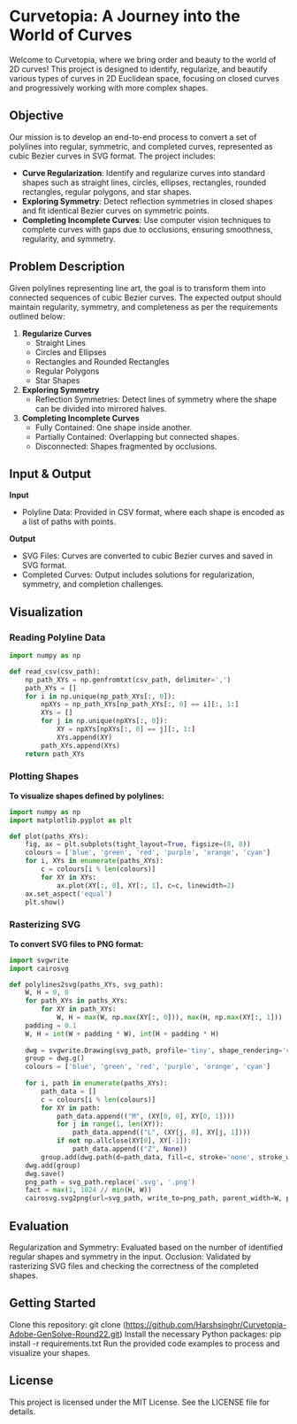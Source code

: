 # Curvetopia: A Journey into the World of Curves

Welcome to Curvetopia, where we bring order and beauty to the world of 2D curves! This project is designed to identify, regularize, and beautify various types of curves in 2D Euclidean space, focusing on closed curves and progressively working with more complex shapes.

## Objective

Our mission is to develop an end-to-end process to convert a set of polylines into regular, symmetric, and completed curves, represented as cubic Bezier curves in SVG format. The project includes:

- **Curve Regularization**: Identify and regularize curves into standard shapes such as straight lines, circles, ellipses, rectangles, rounded rectangles, regular polygons, and star shapes.
- **Exploring Symmetry**: Detect reflection symmetries in closed shapes and fit identical Bezier curves on symmetric points.
- **Completing Incomplete Curves**: Use computer vision techniques to complete curves with gaps due to occlusions, ensuring smoothness, regularity, and symmetry.

## Problem Description

Given polylines representing line art, the goal is to transform them into connected sequences of cubic Bezier curves. The expected output should maintain regularity, symmetry, and completeness as per the requirements outlined below:

1. **Regularize Curves**
    - Straight Lines
    - Circles and Ellipses
    - Rectangles and Rounded Rectangles
    - Regular Polygons
    - Star Shapes
2. **Exploring Symmetry**
    - Reflection Symmetries: Detect lines of symmetry where the shape can be divided into mirrored halves.
3. **Completing Incomplete Curves**
    - Fully Contained: One shape inside another.
    - Partially Contained: Overlapping but connected shapes.
    - Disconnected: Shapes fragmented by occlusions.

## Input & Output

**Input**
- Polyline Data: Provided in CSV format, where each shape is encoded as a list of paths with points.

**Output**
- SVG Files: Curves are converted to cubic Bezier curves and saved in SVG format.
- Completed Curves: Output includes solutions for regularization, symmetry, and completion challenges.

## Visualization

### Reading Polyline Data

```python
import numpy as np

def read_csv(csv_path):
    np_path_XYs = np.genfromtxt(csv_path, delimiter=',')
    path_XYs = []
    for i in np.unique(np_path_XYs[:, 0]):
        npXYs = np_path_XYs[np_path_XYs[:, 0] == i][:, 1:]
        XYs = []
        for j in np.unique(npXYs[:, 0]):
            XY = npXYs[npXYs[:, 0] == j][:, 1:]
            XYs.append(XY)
        path_XYs.append(XYs)
    return path_XYs
```
### Plotting Shapes
**To visualize shapes defined by polylines:**
```python
import numpy as np
import matplotlib.pyplot as plt

def plot(paths_XYs):
    fig, ax = plt.subplots(tight_layout=True, figsize=(8, 8))
    colours = ['blue', 'green', 'red', 'purple', 'orange', 'cyan']
    for i, XYs in enumerate(paths_XYs):
        c = colours[i % len(colours)]
        for XY in XYs:
            ax.plot(XY[:, 0], XY[:, 1], c=c, linewidth=2)
    ax.set_aspect('equal')
    plt.show()
```
### Rasterizing SVG
**To convert SVG files to PNG format:**
```python
import svgwrite
import cairosvg

def polylines2svg(paths_XYs, svg_path):
    W, H = 0, 0
    for path_XYs in paths_XYs:
        for XY in path_XYs:
            W, H = max(W, np.max(XY[:, 0])), max(H, np.max(XY[:, 1]))
    padding = 0.1
    W, H = int(W + padding * W), int(H + padding * H)
    
    dwg = svgwrite.Drawing(svg_path, profile='tiny', shape_rendering='crispEdges')
    group = dwg.g()
    colours = ['blue', 'green', 'red', 'purple', 'orange', 'cyan']
    
    for i, path in enumerate(paths_XYs):
        path_data = []
        c = colours[i % len(colours)]
        for XY in path:
            path_data.append(("M", (XY[0, 0], XY[0, 1])))
            for j in range(1, len(XY)):
                path_data.append(("L", (XY[j, 0], XY[j, 1])))
            if not np.allclose(XY[0], XY[-1]):
                path_data.append(("Z", None))
        group.add(dwg.path(d=path_data, fill=c, stroke='none', stroke_width=2))
    dwg.add(group)
    dwg.save()
    png_path = svg_path.replace('.svg', '.png')
    fact = max(1, 1024 // min(H, W))
    cairosvg.svg2png(url=svg_path, write_to=png_path, parent_width=W, parent_height=H, output_width=fact*W, output_height=fact*H, background_color='white')
```
## Evaluation
Regularization and Symmetry: Evaluated based on the number of identified regular shapes and symmetry in the input.
Occlusion: Validated by rasterizing SVG files and checking the correctness of the completed shapes.

## Getting Started
Clone this repository:
git clone (https://github.com/Harshsinghr/Curvetopia-Adobe-GenSolve-Round22.git)
Install the necessary Python packages:
pip install -r requirements.txt
Run the provided code examples to process and visualize your shapes.
## License
This project is licensed under the MIT License. See the LICENSE file for details.
